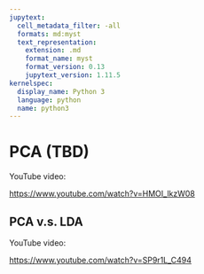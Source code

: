 ```yaml
---
jupytext:
  cell_metadata_filter: -all
  formats: md:myst
  text_representation:
    extension: .md
    format_name: myst
    format_version: 0.13
    jupytext_version: 1.11.5
kernelspec:
  display_name: Python 3
  language: python
  name: python3
---
```


# PCA (TBD)

YouTube video:

https://www.youtube.com/watch?v=HMOI_lkzW08


## PCA v.s. LDA

YouTube video:

https://www.youtube.com/watch?v=SP9r1L_C494

